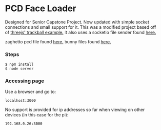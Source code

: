 # PCD Face Loader
Designed for Senior Capstone Project. Now updated with simple socket connections and small support for it.
This was a modified project based off of [threejs' trackball example.](https://threejs.org/examples/misc_controls_trackball.html)
It also uses a socketio file sender found [here.](https://github.com/rico345100/socket.io-file-example)


zaghetto pcd file found [here.](http://groovemechanic.net/three.js/examples/models/pcd/)
bunny files found [here.](https://github.com/PointCloudLibrary/pcl/tree/master/test)

### Steps
```
$ npm install
$ node server
```
### Accessing page
Use a browser and go to:
```
localhost:3000
```

No support is provided for ip addresses so far when viewing on other devices (in this case for the pi):
```
192.168.0.26:3000
```
